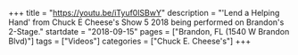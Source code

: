 +++
title = "https://youtu.be/iTyuf0lSBwY"
description = "'Lend a Helping Hand' from Chuck E Cheese's Show 5 2018 being performed on Brandon's 2-Stage."
startdate = "2018-09-15"
pages = ["Brandon, FL (1540 W Brandon Blvd)"]
tags = ["Videos"]
categories = ["Chuck E. Cheese's"]
+++
